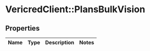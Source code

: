 # VericredClient::PlansBulkVision

## Properties
Name | Type | Description | Notes
------------ | ------------- | ------------- | -------------


